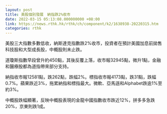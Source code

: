 ```yaml
---
layout: post
title: 美股個別發展　納指跌2%收市
date: 2022-03-15 05:13:08.000000000 +08:00
link: https://news.rthk.hk/rthk/ch/component/k2/1638938-20220315.htm
categories: rthk
---
```


美股三大指數多數低收，納斯達克指數跌2%收市，投資者在預計美國加息前拋售科技股和大型成長股，中概股則未止跌。

道瓊斯指數早段曾升約450點，其後反覆上落，收市報32945點，微升1點，金融和醫療股都為道指帶來部分支持。

納指收市報12581點，跌262點，跌幅2%。標指收市報4173點，跌31點，跌幅0.7%。蘋果跌近3%，拖累納指和標指最大。微軟、亞馬遜和Alphabet跌逾1%至約3%。

中概股跌幅顯著，反映中概股表現的金龍中國指數收市跌近12%，拼多多急跌20%，京東則跌1成。
